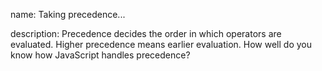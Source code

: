 name: Taking precedence...

description: Precedence decides the order in which operators are evaluated. Higher precedence means earlier evaluation. How well do you know how JavaScript handles precedence?